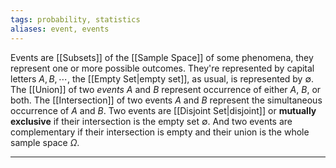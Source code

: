 ```yaml
---
tags: probability, statistics
aliases: event, events
---
```

Events are [[Subsets]] of the [[Sample Space]] of some phenomena, they represent one or more possible outcomes. They're represented by capital letters $A,B, \cdots$, the [[Empty Set|empty set]], as usual, is represented by $\emptyset$.
The [[Union]] of two *events* $A$ and $B$ represent occurrence of either $A$, $B$, or both.
The [[Intersection]] of two events $A$ and $B$ represent the simultaneous occurrence of $A$ and $B$.
Two events are [[Disjoint Set|disjoint]] or **mutually exclusive** if their intersection is the empty set $\emptyset$. And two events are complementary if their intersection is empty and their union is the whole sample space $\Omega$.

---
